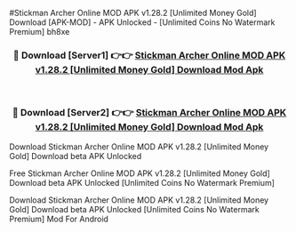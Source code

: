 #Stickman Archer Online MOD APK v1.28.2 [Unlimited Money Gold] Download [APK-MOD] - APK Unlocked - [Unlimited Coins No Watermark Premium] bh8xe



<div align="center">

<h3>🔴 Download [Server1] 👉👉 <a href="https://momento.my/?title=Stickman_Archer_Online_MOD_APK_v1.28.2_[Unlimited_Money_Gold]_Download">Stickman Archer Online MOD APK v1.28.2 [Unlimited Money Gold] Download Mod Apk</a></h3><br>

<h3>🔴 Download [Server2] 👉👉 <a href="https://momento.my/?title=Stickman_Archer_Online_MOD_APK_v1.28.2_[Unlimited_Money_Gold]_Download">Stickman Archer Online MOD APK v1.28.2 [Unlimited Money Gold] Download Mod Apk</a></h3>
</div>



Download Stickman Archer Online MOD APK v1.28.2 [Unlimited Money Gold] Download beta APK Unlocked

Free Stickman Archer Online MOD APK v1.28.2 [Unlimited Money Gold] Download beta APK Unlocked [Unlimited Coins No Watermark Premium]

Download Stickman Archer Online MOD APK v1.28.2 [Unlimited Money Gold] Download beta APK Unlocked [Unlimited Coins No Watermark Premium] Mod For Android
